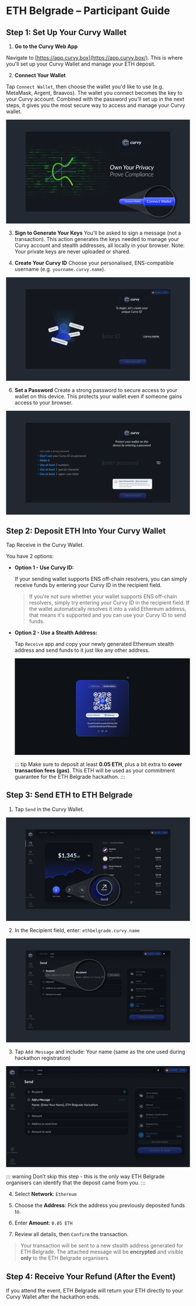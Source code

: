 # ETH Belgrade – Participant Guide

## Step 1: Set Up Your Curvy Wallet

1. **Go to the Curvy Web App**

Navigate to [https://app.curvy.box](https://app.curvy.box/). This is where you'll set up your Curvy Wallet and manage your ETH deposit.

2. **Connect Your Wallet**

Tap `Connect Wallet`, then choose the wallet you'd like to use (e.g. MetaMask, Argent, Braavos).
The wallet you connect becomes the key to your Curvy account. Combined with the password you’ll set up in the next steps, it gives you the most secure way to access and manage your Curvy wallet.

![Connect Wallet](./public/images/connect_wallet.png)
    
3. **Sign to Generate Your Keys**
You'll be asked to sign a message (not a transaction). This action generates the keys needed to manage your Curvy account and stealth addresses, all locally in your browser. 
Note: Your private keys are never uploaded or shared.

4. **Create Your Curvy ID**
Choose your personalised, ENS-compatible username (e.g. `yourname.curvy.name`).

![Set Up Your Curvy ID](./public/images/curvy_id.png)

6. **Set a Password**
Create a strong password to secure access to your wallet on this device. This protects your wallet even if someone gains access to your browser.

![Create a Password](./public/images/create_password.png)

## Step 2: Deposit ETH Into Your Curvy Wallet

Tap Receive in the Curvy Wallet.

You have 2 options:

- **Option 1 - Use Curvy ID:**
    
    If your sending wallet supports ENS off-chain resolvers, you can simply receive funds by entering your Curvy ID in the recipient field.
    
    > If you're not sure whether your wallet supports ENS off-chain resolvers, simply try entering your Curvy ID in the recipient field.
    > If the wallet automatically resolves it into a valid Ethereum address, that means it's supported and you can use your Curvy ID to send funds.
    
- **Option 2 - Use a Stealth Address:**
    
    Tap `Receive` app and copy your newly generated Ethereum stealth address and send funds to it just like any other address.
  
    ![Receive ETH Stealth Address](./public/images/receive-eth.png)

    ::: tip
    Make sure to deposit at least **0.05 ETH**, plus a bit extra to **cover transaction fees (gas)**.
    This ETH will be used as your commitment guarantee for the ETH Belgrade hackathon.
    :::

## Step 3: Send ETH to ETH Belgrade

1. Tap `Send` in the Curvy Wallet.

![Send1](./public/images/send1.png)
  
2. In the Recipient field, enter: `ethbelgrade.curvy.name`

![Send2](./public/images/send2.png)

3. Tap `Add Message` and include: Your name (same as the one used during hackathon registration)

![Add Message](./public/images/add-message.png)

   ::: warning
   Don’t skip this step - this is the only way ETH Belgrade organisers can identify that the deposit came from you.
   :::
   
4. Select **Network**: `Ethereum`
   
7. Choose the **Address**: Pick the address you previously deposited funds to.
   
9. Enter **Amount**: `0.05 ETH`
    
11. Review all details, then `Confirm` the transaction.

> Your transaction will be sent to a new stealth address generated for ETH Belgrade.
> The attached message will be **encrypted** and visible **only** to the ETH Belgrade organisers.

## Step 4: Receive Your Refund (After the Event)

If you attend the event, ETH Belgrade will return your ETH directly to your Curvy Wallet after the hackathon ends.
